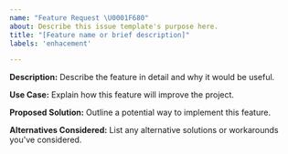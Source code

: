 ```yaml
---
name: "Feature Request \U0001F680"
about: Describe this issue template's purpose here.
title: "[Feature name or brief description]"
labels: 'enhacement'

---
```


**Description:**
Describe the feature in detail and why it would be useful.

**Use Case:**
Explain how this feature will improve the project.

**Proposed Solution:**
Outline a potential way to implement this feature.

**Alternatives Considered:**
List any alternative solutions or workarounds you've considered.
